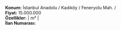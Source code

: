 ## 

**Konum:** İstanbul Anadolu / Kadıköy / Feneryolu Mah. /  
**Fiyat:** 15.000.000  
**Özellikler:**  |  m² |   
**İlan Numarası:** 
